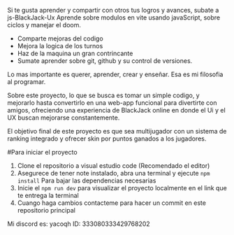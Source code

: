 Si te gusta aprender y compartir con otros tus logros y avances, subate a js-BlackJack-Ux 
Aprende sobre modulos en vite usando javaScript, sobre ciclos y manejar el doom.

* Comparte mejoras del codigo
* Mejora la logica de los turnos
* Haz de la maquina un gran contrincante
* Sumate aprender sobre git, github y su control de versiones.

Lo mas importante es querer, aprender, crear y enseñar. Esa es mi filosofia al programar. 

Sobre este proyecto, lo que se busca es tomar un simple codigo, y mejorarlo hasta convertirlo en una web-app funcional para divertirte con amigos, ofreciendo una experiencia de BlackJack online en donde el Ui y el UX buscan mejorarse constantemente.

El objetivo final de este proyecto es que sea multijugador con un sistema de ranking integrado y ofrecer skin por puntos ganados a los jugadores. 

#Para iniciar el proyecto
1. Clone el repositorio a visual estudio code (Recomendado el editor)
2. Asegurece de tener note instalado, abra una terminal y ejecute ```npm install``` Para bajar las dependencias necesarias
3. Inicie el ```npm run dev``` para visualizar el proyecto localmente en el link que te entrega la terminal
4. Cuango haga cambios contacteme para hacer un commit en este repositorio principal

Mi discord es: yacoqh  ID: 333080333429768202

